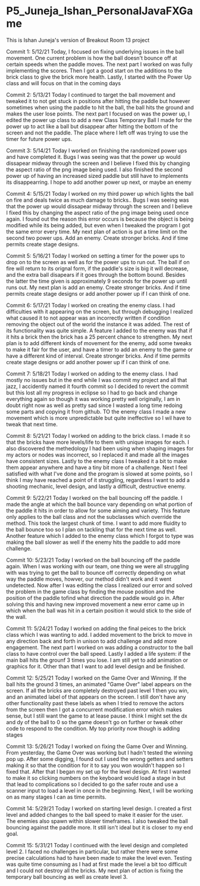 # P5_Juneja_Ishan_PersonalJavaFXGame
This is Ishan Juneja's version of Breakout Room 13 project

Commit 1: 5/12/21 Today, I focused on fixing underlying issues in the ball movement. One current problem is how the ball doesn't bounce off at certain speeds when the paddle moves. The next part I worked on was fully implementing the scores. Then I got a good start on the additions to the brick class to give the brick more health. Lastly, I started with the Power Up class and will focus on that in the coming days

Commit 2: 5/13/21 Today I continued to target the ball movement and tweaked it to not get stuck in positions after hitting the paddle but however sometimes when using the paddle to hit the ball, the ball hits the ground and makes the user lose points. The next part I focused on was the power up, I edited the power up class to add a new Class Temporary Ball I made for the power up to act like a ball but disappear after hitting the bottom of the screen and not the paddle. The place where I left off was trying to use the timer for future power ups.

Commit 3: 5/14/21 Today I worked on finishing the randomized power ups and have completed it. Bugs I was seeing was that the power up would dissapear midway through the screen and I believe I fixed this by changing the aspect ratio of the png image being used. I also finished the second power up of having an increased sized paddle but still have to implements its disappearring. I hope to add another power up next, or maybe an enemy

Commit 4: 5/15/21 Today I worked on my third power up which lights the ball on fire and deals twice as much damage to bricks.. Bugs I was seeing was that the power up would dissapear midway through the screen and I believe I fixed this by changing the aspect ratio of the png image being used once again. I found out the reason this error occurs is because the object is being modified while its being added, but even when I tweaked the program I got the same error every time. My next plan of action is put a time limit on the second two power ups. Add an enemy. Create stronger bricks. And if time permits create stage designs.

Commit 5: 5/16/21 Today I worked on setting a timer for the power ups to drop on to the screen as well as for the power ups to run out. The ball if on fire will return to its orignal form, if the paddle's size is big it will decrease, and the extra ball disapears if it goes through the bottom bound. Besides the latter the time given is approximately 9 seconds for the power up until runs out. My next plan is add an enemy. Create stronger bricks. And if time permits create stage designs or add another power up if I can think of one.

Commit 6: 5/17/21 Today I worked on creating the enemy class. I had difficulties with it appearing on the screen, but through debugging I realized what caused it to not appear was an incorrectly written if condition removing the object out of the world the instance it was added. The rest of its functionality was quite simple. A feature I added to the enemy was that if it hits a brick then the brick has a 25 percent chance to strengthen. My next plan is to add different kinds of movement for the enemy, add some tweaks to make it fair for the user, and have a timer to add an enemy to the game or have a different kind of interval. Create stronger bricks. And if time permits create stage designs or add another power up if I can think of one.

Commit 7: 5/18/21 Today I worked on adding to the enemy class. I had mostly no issues but in the end while I was commit my project and all that jazz, I accidently named it fourth commit so I decided to revert the commit but this lost all my progress in eclipse so I had to go back and change everything again so though it was working pretty well originally, I am in doubt right now as well as pretty sad since I wasted a long time redoing some parts and copying it from github.  TO the enemy class I made a new movement which is more unpredictable but quite ineffective so I wil have to tweak that next time. 

Commit 8: 5/21/21 Today I worked on adding to the brick class. I made it so that the bricks have more levels/life to them with unique images for each. I also discovered the methedology I had been using when shaping images for my actors or nodes was incorrect, so I replaced it and made all the images have consistent sizes. Lastly to the enemy class I tweaked it a bit to make them appear anywhere and have a tiny bit more of a challenge. Next I feel satisfied with what I've done and the program is slowed at some points, so I think I may have reached a point of it struggling, regardless I want to add a shooting mechanic, level design, and lastly a difficult, destructive enemy.

Commit 9: 5/22/21 Today I worked on the ball bouncing off the paddle. I made the angle at which the ball bounce vary depending on what portion of the paddle it hits in order to allow for some aiming and variety. This feature only applies to the ball class and not the subclasses which override the method. This took the largest chunk of time. I want to add more fluidity to the ball bounce too so I plan on tackling that for the next time as well. Another feature which I added to the enemy class which I forgot to type was making the ball slower as well if the enemy hits the paddle to add more challenge.

Commit 10: 5/23/21 Today I worked on the ball bouncing off the paddle again. When I was working with our team, one thing we were all struggling with was trying to get the ball to bounce off correctly depending on what way the paddle moves, howver, our method didn't work and it went undetected. Now after I was editing the class I realized our error and solved the problem in the game class by finding the mouse position and the position of the paddle tofind what direction the paddle would go in. After solving this and having new improved movement a new error came up in which when the ball was hit in a certain position it would stick to the side of the wall.

Commit 11: 5/24/21 Today I worked on adding the final peices to the brick class which I was wanting to add. I added movement to the brick to move in any direction back and forth in unison to add challenge and add more engagement. The next part I worked on was adding a constructor to the ball class to have control over the ball speed. Lastly I added a life system: if the main ball hits the grounf 3 times you lose. I am still yet to add animation or graphics for it. Other than that I want to add level design and be finished.

Commit 12: 5/25/21 Today I worked on the Game Over and Winning. If the ball hits the ground 3 times, an animated "Game Over" label appears on the screen. If all the bricks are completely destroyed past level 1 then you win, and an animated label of that appears on the screen. I still don't have any other functionality past these labels as when I tried to remove the actors from the screen then I got a concurrent modification error which makes sense, but I still want the game to at lease pause. I think I might set the dx and dy of the ball to 0 so the game doesn't go on further or tweak other code to respond to the condition. My top priority now though is adding stages

Commit 13: 5/26/21 Today I worked on fixing the Game Over and Winning. From yesterday, the Game Over was working but I hadn't tested the winning pop up. After some digging, I found out I used the wrong getters and setters making it so that the condition for it to say you won wouldn't happen so I fixed that. After that I began my set up for the level design. At first I wanted to make it so clicking numbers on the keyboard would load a stage in but that lead to complications so I decided to go the safer route and use a scanner input to load a level in once in the beginning. Next, I will be working on as many stages I can as time permits.

Commit 14: 5/29/21 Today I worked on starting level design. I created a first level and added changes to the ball speed to make it easier for the user. The enemies also spawn within slower timeframes. I also tweaked the ball bouncing against the paddle more. It still isn't ideal but it is closer to my end goal.

Commit 15: 5/31/21 Today I continued with the level design and completed level 2. I faced no challenges in particular, but rather there were some precise calculations had to have been made to make the level even. Testing was quite time consuming as I had at first made the level a bit too difficult and I could not destroy all the bricks. My next plan of action is fixing the temporary ball bouncing as well as create level 3.
